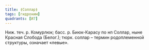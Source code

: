 ```yaml
---
title: ⦗Соллар⦘
tags: [гидроним]
quadrants: [И7]
---
```


Ниж. теч. р. Комурлюк; басс. р. Биюк-Карасу по нп Соллар, ныне Красная Слобода
(Белог.); тюрк. соллар – термин родоплеменной структуры, означает «левые».
